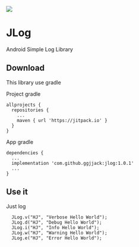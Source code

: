 [![](https://jitpack.io/v/ggjjack/jlog.svg)](https://jitpack.io/#ggjjack/jlog)

# JLog
Android Simple Log Library


Download
--------
This library use gradle


Project gradle
```
allprojects {
  repositories {
    ...
    maven { url 'https://jitpack.io' }
  }
}
```

App gradle
```
dependencies {
  ...
  implementation 'com.github.ggjjack:jlog:1.0.1'
  ...
}
```

Use it
--------
Just log

```
  JLog.v("HJ", "Verbose Hello World");
  JLog.d("HJ", "Debug Hello World");
  JLog.i("HJ", "Info Hello World");
  JLog.w("HJ", "Warning Hello World");
  JLog.e("HJ", "Error Hello World");
```
